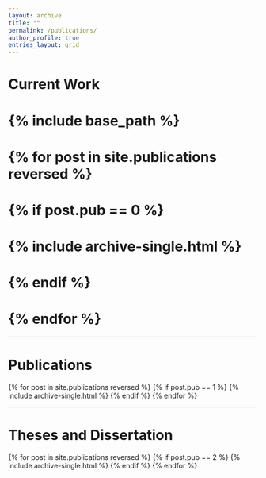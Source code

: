 ```yaml
---
layout: archive
title: ""
permalink: /publications/
author_profile: true
entries_layout: grid
---
```


# Current Work

# {% include base_path %}

# {% for post in site.publications reversed %}
#  {% if post.pub == 0 %}
#     {% include archive-single.html %}
#  {% endif %}
# {% endfor %}

---

# Publications

{% for post in site.publications reversed %}
  {% if post.pub == 1 %}
     {% include archive-single.html %}
  {% endif %}
{% endfor %}

---

# Theses and Dissertation
{% for post in site.publications reversed %}
  {% if post.pub == 2 %}
     {% include archive-single.html %}
  {% endif %}
{% endfor %}
